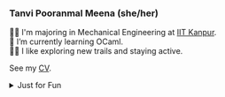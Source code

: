 <!--
**TanviPooranmal/TanviPooranmal** is a ✨ _special_ ✨ repository because its `README.md` (this file) appears on your GitHub profile. -->
### Tanvi Pooranmal Meena (she/her)
👩‍🎓 I'm majoring in Mechanical Engineering at [IIT Kanpur](https://www.iitk.ac.in/).  
🌱 I’m currently learning OCaml.  
🚴‍♀️ I like exploring new trails and staying active.  
<!--🤝 I contributed to [Astropy](https://github.com/astropy/astropy).  -->

See my [CV](https://drive.google.com/file/d/1X0k_9NCodCuM3C_k_VqecOmHQqGicRVN/view?usp=sharing).

<details>
  <summary> Just for Fun</summary>
  
  <!--START_SECTION:waka-->
![Code Time](http://img.shields.io/badge/Code%20Time-10%20hrs%2014%20mins-blue)

![Profile Views](http://img.shields.io/badge/Profile%20Views-5-blue)

**I'm a Night 🦉** 

```text
🌞 Morning                23 commits          █░░░░░░░░░░░░░░░░░░░░░░░░   02.97 % 
🌆 Daytime                184 commits         ██████░░░░░░░░░░░░░░░░░░░   23.74 % 
🌃 Evening                286 commits         █████████░░░░░░░░░░░░░░░░   36.90 % 
🌙 Night                  282 commits         █████████░░░░░░░░░░░░░░░░   36.39 % 
```
📅 **I'm Most Productive on Saturday** 

```text
Monday                   71 commits          ██░░░░░░░░░░░░░░░░░░░░░░░   09.16 % 
Tuesday                  103 commits         ███░░░░░░░░░░░░░░░░░░░░░░   13.29 % 
Wednesday                78 commits          ███░░░░░░░░░░░░░░░░░░░░░░   10.06 % 
Thursday                 63 commits          ██░░░░░░░░░░░░░░░░░░░░░░░   08.13 % 
Friday                   176 commits         ██████░░░░░░░░░░░░░░░░░░░   22.71 % 
Saturday                 200 commits         ██████░░░░░░░░░░░░░░░░░░░   25.81 % 
Sunday                   84 commits          ███░░░░░░░░░░░░░░░░░░░░░░   10.84 % 
```


📊 **This Week I Spent My Time On** 

```text
🕑︎ Time Zone: Asia/Kolkata

💬 Programming Languages: 
Markdown                 3 hrs 38 mins       █████████░░░░░░░░░░░░░░░░   37.81 % 
YAML                     2 hrs 9 mins        ██████░░░░░░░░░░░░░░░░░░░   22.47 % 
Go                       1 hr 33 mins        ████░░░░░░░░░░░░░░░░░░░░░   16.24 % 
reStructuredText         1 hr 4 mins         ███░░░░░░░░░░░░░░░░░░░░░░   11.15 % 
Lua                      30 mins             █░░░░░░░░░░░░░░░░░░░░░░░░   05.35 % 

🔥 Editors: 
VS Code                  8 hrs 45 mins       ███████████████████████░░   90.94 % 
Neovim                   48 mins             ██░░░░░░░░░░░░░░░░░░░░░░░   08.43 % 
Unknown Editor           3 mins              ░░░░░░░░░░░░░░░░░░░░░░░░░   00.63 % 

💻 Operating System: 
Linux                    9 hrs 37 mins       █████████████████████████   100.00 % 
```

**I Mostly Code in JavaScript** 

```text
JavaScript               11 repos            ████████░░░░░░░░░░░░░░░░░   30.56 % 
Go                       3 repos             ██░░░░░░░░░░░░░░░░░░░░░░░   08.33 % 
TypeScript               2 repos             █░░░░░░░░░░░░░░░░░░░░░░░░   05.56 % 
Lua                      1 repo              █░░░░░░░░░░░░░░░░░░░░░░░░   02.78 % 
TeX                      1 repo              █░░░░░░░░░░░░░░░░░░░░░░░░   02.78 % 
```



**Timeline**

![Lines of Code chart](https://raw.githubusercontent.com/tanvincible/tanvincible/main/assets/bar_graph.png)


 Last Updated on 11/12/2024 05:56:37 UTC
<!--END_SECTION:waka-->
</details>
